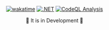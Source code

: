 <div align="center">

[![wakatime](https://wakatime.com/badge/user/27934941-beb7-404f-8255-05eefc584cc5/project/018bd850-4dfe-48d7-a519-8e02bfddb90c.svg)](https://wakatime.com/badge/user/27934941-beb7-404f-8255-05eefc584cc5/project/018bd850-4dfe-48d7-a519-8e02bfddb90c) [![.NET](https://github.com/guilhermelinosp/pizza-hub-api/actions/workflows/dotnet.yml/badge.svg)](https://github.com/guilhermelinosp/pizza-hub-api/actions/workflows/dotnet.yml) [![CodeQL Analysis](https://github.com/guilhermelinosp/recipe-book-api/actions/workflows/codeql.yml/badge.svg)](https://github.com/guilhermelinosp/recipe-book-api/actions/workflows/codeql.yml)
  
<p>🚧 It is in Development 🚧</p>
</div>
